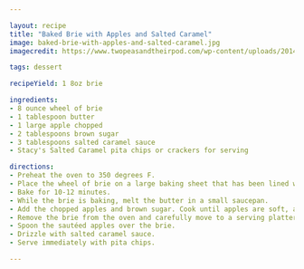 ```yaml
---

layout: recipe
title: "Baked Brie with Apples and Salted Caramel"
image: baked-brie-with-apples-and-salted-caramel.jpg
imagecredit: https://www.twopeasandtheirpod.com/wp-content/uploads/2014/10/Baked-Brie-with-Apples-and-Salted-Caramel-5.jpg

tags: dessert

recipeYield: 1 8oz brie

ingredients:
- 8 ounce wheel of brie
- 1 tablespoon butter
- 1 large apple chopped
- 2 tablespoons brown sugar
- 3 tablespoons salted caramel sauce
- Stacy's Salted Caramel pita chips or crackers for serving

directions:
- Preheat the oven to 350 degrees F.
- Place the wheel of brie on a large baking sheet that has been lined with parchment paper.
- Bake for 10-12 minutes.
- While the brie is baking, melt the butter in a small saucepan.
- Add the chopped apples and brown sugar. Cook until apples are soft, about 5 minutes.
- Remove the brie from the oven and carefully move to a serving platter.
- Spoon the sautéed apples over the brie.
- Drizzle with salted caramel sauce.
- Serve immediately with pita chips.

---
```


